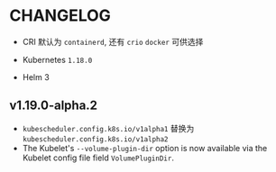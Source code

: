 # CHANGELOG

* CRI 默认为 `containerd`, 还有 `crio` `docker` 可供选择

* Kubernetes `1.18.0`

* Helm 3

## v1.19.0-alpha.2

* `kubescheduler.config.k8s.io/v1alpha1` 替换为 `kubescheduler.config.k8s.io/v1alpha2`
* The Kubelet's `--volume-plugin-dir` option is now available via the Kubelet config file field `VolumePluginDir`.
